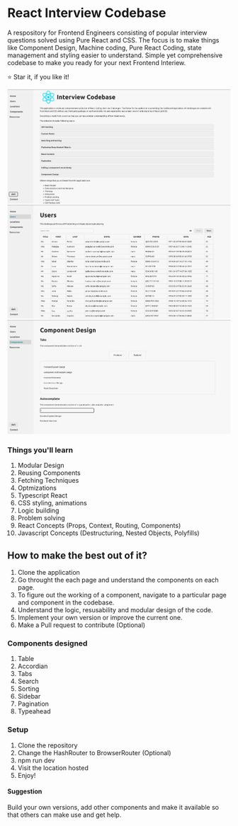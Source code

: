 # React Interview Codebase

A respository for Frontend Engineers consisting of popular interview questions solved using Pure React and CSS.
The focus is to make things like Component Design, Machine coding, Pure React Coding, state management and styling easier to understand.
Simple yet comprehensive codebase to make you ready for your next Frontend Interiew.

⭐ Star it, if you like it!

![Home](screenshots/home.png)
![Users](screenshots/users.png)
![Components](screenshots/components.png)

### Things you'll learn

1. Modular Design
2. Reusing Components
3. Fetching Techniques
4. Optmizations
5. Typescript React
6. CSS styling, animations
7. Logic building
8. Problem solving
9. React Concepts (Props, Context, Routing, Components)
10. Javascript Concepts (Destructuring, Nested Objects, Polyfills)

## How to make the best out of it?

1. Clone the application
2. Go throught the each page and understand the components on each page.
3. To figure out the working of a component, navigate to a particular page and component in the codebase.
4. Understand the logic, resusability and modular design of the code.
5. Implement your own version or improve the current one.
6. Make a Pull request to contribute (Optional)

### Components designed

1. Table
2. Accordian
3. Tabs
4. Search
5. Sorting
6. Sidebar
7. Pagination
8. Typeahead

### Setup

1. Clone the repository
2. Change the HashRouter to BrowserRouter (Optional)
3. npm run dev
4. Visit the location hosted
5. Enjoy!

#### Suggestion

Build your own versions, add other components and make it available so that others can make use and get help.
